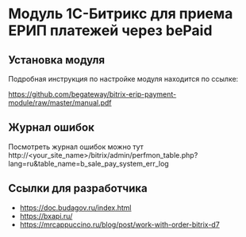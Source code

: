 # Модуль 1C-Битрикс для приема ЕРИП платежей через bePaid

## Установка модуля

Подробная инструкция по настройке модуля находится по ссылке:

https://github.com/begateway/bitrix-erip-payment-module/raw/master/manual.pdf

## Журнал ошибок

Посмотреть журнал ошибок можно тут http://<your_site_name>/bitrix/admin/perfmon_table.php?lang=ru&table_name=b_sale_pay_system_err_log

## Ссылки для разработчика

  * https://doc.budagov.ru/index.html
  * https://bxapi.ru/
  * https://mrcappuccino.ru/blog/post/work-with-order-bitrix-d7
